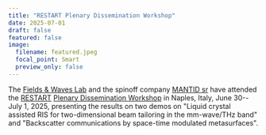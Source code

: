 ```yaml
---
title: "RESTART Plenary Dissemination Workshop"
date: 2025-07-01
draft: false
featured: false
image:
  filename: featured.jpeg
  focal_point: Smart
  preview_only: false
---
```

The [Fields & Waves Lab](https://fw-lab.org) and the spinoff company [MANTID sr](/spinoff/mantid/) 
have attended the [RESTART](https://www.fondazione-restart.it) [Plenary Dissemination Workshop](https://www.fondazione-restart.it/2025/05/15/restart-plenary-dissemination-workshop-napoli-30-june-2-july-2025/) in Naples, Italy, June 30--July 1, 2025, 
presenting the results on two demos on "Liquid crystal assisted RIS for two-dimensional beam tailoring in the mm-wave/THz band" and "Backscatter communications by
space-time modulated metasurfaces".
